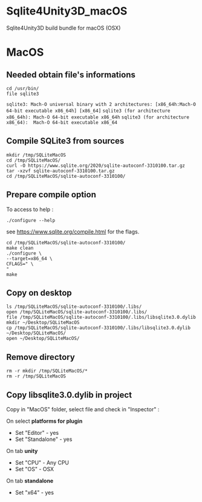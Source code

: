 # Sqlite4Unity3D_macOS
Sqlite4Unity3D build bundle for macOS (OSX)


# MacOS

## Needed obtain file's informations

```
cd /usr/bin/
file sqlite3
```
``
sqlite3: Mach-O universal binary with 2 architectures: [x86_64h:Mach-O 64-bit executable x86_64h] [x86_64]
``
``
sqlite3 (for architecture x86_64h):	Mach-O 64-bit executable x86_64h
``
``
sqlite3 (for architecture x86_64):	Mach-O 64-bit executable x86_64
``

## Compile SQLite3 from sources

```
mkdir /tmp/SQLiteMacOS
cd /tmp/SQLiteMacOS/
curl -O https://www.sqlite.org/2020/sqlite-autoconf-3310100.tar.gz
tar -xzvf sqlite-autoconf-3310100.tar.gz
cd /tmp/SQLiteMacOS/sqlite-autoconf-3310100/
```
## Prepare compile option
To access to help :
```
./configure --help
```
see https://www.sqlite.org/compile.html for the flags.

```
cd /tmp/SQLiteMacOS/sqlite-autoconf-3310100/
make clean
./configure \
--target=x86_64 \
CFLAGS=" \
"
make 
```

## Copy on desktop

```
ls /tmp/SQLiteMacOS/sqlite-autoconf-3310100/.libs/
open /tmp/SQLiteMacOS/sqlite-autoconf-3310100/.libs/
file /tmp/SQLiteMacOS/sqlite-autoconf-3310100/.libs/libsqlite3.0.dylib
mkdir ~/Desktop/SQLiteMacOS
cp /tmp/SQLiteMacOS/sqlite-autoconf-3310100/.libs/libsqlite3.0.dylib ~/Desktop/SQLiteMacOS/
open ~/Desktop/SQLiteMacOS/
```

## Remove directory

```
rm -r mkdir /tmp/SQLiteMacOS/*
rm -r /tmp/SQLiteMacOS
```


## Copy libsqlite3.0.dylib in project

Copy in "MacOS" folder, select file and check in "Inspector" :

On select **platforms for plugin**
- Set "Editor" - yes
- Set "Standalone" - yes

On tab **unity**
- Set "CPU" - Any CPU
- Set "OS" - OSX

On tab **standalone**
- Set "x64" - yes